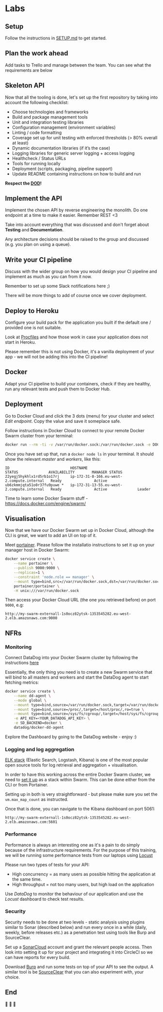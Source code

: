 # Labs

## Setup

Follow the instructions in [SETUP.md](SETUP.md) to get started.

## Plan the work ahead

Add tasks to Trello and manage between the team. You can see what the requirements are below

## Skeleton API

Now that all the tooling is done, let's set up the first repository by taking into account the following checklist:

- Choose technologies and frameworks
- Build and package management tools
- Unit and integration testing libraries
- Configuration management (environment variables)
- Linting / code formatting
- Coverage set up for unit testing with enforced thresholds (> 80% overall at least)
- Dynamic documentation libraries (if it’s the case)
- Logging libraries for generic server logging + access logging
- Healthcheck / Status URLs
- Tools for running locally
- Deployment (scripts, packaging, pipeline support)
- Update README containing instructions on how to build and run

**Respect the [DOD](DOD.md)!**

## Implement the API

Implement the chosen API by reverse engineering the monolith. Do one endpoint at a time to make it easier. Remember REST <3

Take into account everything that was discussed and don't forget about **Testing** and **Documentation**.

Any architecture decisions should be raised to the group and discussed (e.g. you plan on using a queue).

## Write your CI pipeline

Discuss with the wider group on how you would design your CI pipeline and implement as much as you can from it now.

Remember to set up some Slack notifications here ;)

There will be more things to add of course once we cover deployment.

## Deploy to Heroku

Configure your build pack for the application you built if the default one / provided one is not suitable.

Look at [Procfiles]() and how those work in case your application does not start in Heroku.

Please remember this is not using Docker, it's a vanilla deployment of your app - we will not be adding this into the CI pipeline!

## Docker

Adapt your CI pipeline to build your containers, check if they are healthy, run any relevant tests and push them to 
Docker Hub.

## Deployment

Go to Docker Cloud and click the 3 dots (menu) for your cluster and select *Edit endpoint*. Copy the value and 
save it someplace safe.

Follow instructions in Docker Cloud to connect to your remote Docker Swarm cluster from your terminal:

```bash
docker run --rm -ti -v /var/run/docker.sock:/var/run/docker.sock -e DOCKER_HOST dockercloud/client DOCKER-HUB-ORG/NAME-OF-SWARM
```

Once you have set up that, run a `docker node ls` in your terminal. It should show the relevant *master* and *workers*,
like this:

```
ID                            HOSTNAME                                     STATUS              AVAILABILITY        MANAGER STATUS
22yegj5hykhlx1rd5rb1o17rj     ip-172-31-8-166.eu-west-2.compute.internal   Ready               Active
ub6zkmmjqta51o0r37fu9puwe *   ip-172-31-13-55.eu-west-2.compute.internal   Ready               Active              Leader
```

Time to learn some Docker Swarm stuff - https://docs.docker.com/engine/swarm/

## Visualisation

Now that we have our Docker Swarm set up in Docker Cloud, although the CLI is great, we want to add an UI on top of it.

Meet [portainer](https://portainer.io). Please follow the installatio instructions to set it up on your manager host in 
Docker Swarm:

```bash
docker service create \
    --name portainer \
    --publish 9000:9000 \
    --replicas=1 \
    --constraint 'node.role == manager' \
    --mount type=bind,src=//var/run/docker.sock,dst=/var/run/docker.sock \
    portainer/portainer \
    -H unix:///var/run/docker.sock
```

Then access your Docker Cloud URL (the one you retrieved before) on port `9000`, e.g:

`http://my-swarm-externall-1s0ocz82ytsk-1353545282.eu-west-2.elb.amazonaws.com:9000`

## NFRs

### Monitoring

Connect DataDog into your Docker Swarm cluster by following the instructions [here](https://docs.datadoghq.com/guides/autodiscovery/)

Essentially, the only thing you need is to create a new Swarm service that will bind to all masters and workers and start
the DataDog agent to start fetching metrics:

```bash
docker service create \
    --name dd-agent \
    --mode global \
    --mount type=bind,source=/var/run/docker.sock,target=/var/run/docker.sock \
    --mount type=bind,source=/proc/,target=/host/proc/,ro=true \
    --mount type=bind,source=/sys/fs/cgroup/,target=/host/sys/fs/cgroup,ro=true \
    -e API_KEY=<YOUR_DATADOG_API_KEY> \
    -e SD_BACKEND=docker \
    datadog/docker-dd-agent
```

Explore the Dashboard by going to the DataDog website - enjoy :)

### Logging and log aggregation

[ELK stack](https://www.elastic.co/products) (Elastic Search, Logstash, Kibana) is one of the most popular open source
tools for log retrieval and aggregation + visualisation.

In order to have this working across the entire Docker Swarm cluster, we need to [set it up](https://github.com/ahromis/swarm-elk)
as a stack within Swarm. This can be done either from the CLI or from Portainer.

Setting up in both is very straightforward - but please make sure you set the `vm.max_map_count` as instructed.

Once that is done, you can navigate to the Kibana dashboard on port 5061:

`http://my-swarm-externall-1s0ocz82ytsk-1353545282.eu-west-2.elb.amazonaws.com:5601`

### Performance

Performance is always an interesting one as it's a pain to do simply because of the infrastructure requirements.
For the purpose of this training, we will be running some performance tests from our laptops using [Locust](https://locust.io/)

Please run two types of tests for your API:

- High concurrency = as many users as possible hitting the application at the same time.
- High throughput = not too many users, but high load on the application

Use *DataDog* to monitor the behaviour of our application and use the *Locust* dashboard to check test results.

### Security

Security needs to be done at two levels - static analysis using plugins similar to Sonar (described below) and run 
every once in a while (daily, weekly, before releases etc.) as a penetration test using tools like Burp and SourceClear.

Set up a [SonarCloud](https://sonarcloud.io) account and grant the relevant people access. Then look into setting it up
for your project and integrating it into CircleCI so we can have reports for every build.

Download [Burp](https://portswigger.net/burp) and run some tests on top of your API to see the output.
A similar tool is be [SourceClear](https://sourceclear.io/) that you can also experiment with, your choice.

## End

:clap: :clap: :clap:

